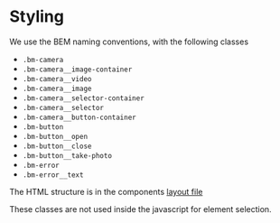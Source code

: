 # Styling

We use the BEM naming conventions, with the following classes

- `.bm-camera`
- `.bm-camera__image-container`
- `.bm-camera__video`
- `.bm-camera__image`
- `.bm-camera__selector-container`
- `.bm-camera__selector`
- `.bm-camera__button-container`
- `.bm-button`
- `.bm-button__open`
- `.bm-button__close`
- `.bm-button__take-photo`
- `.bm-error`
- `.bm-error__text`

The HTML structure is in the components [layout file](../src/camera-controller.html)

These classes are not used inside the javascript for element selection.
